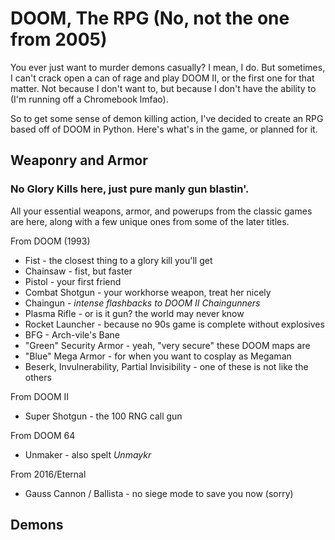 # DOOM, The RPG (No, not the one from 2005)

You ever just want to murder demons casually? I mean, I do. But sometimes, I can't crack open a can of rage and play DOOM II, or the first one for that matter. Not because I don't want to, but because I don't have the ability to (I'm running off a Chromebook lmfao).

So to get some sense of demon killing action, I've decided to create an RPG based off of DOOM in Python. Here's what's in the game, or planned for it.

## Weaponry and Armor
### No Glory Kills here, just pure manly gun blastin'.

All your essential weapons, armor, and powerups from the classic games are here, along with a few unique ones from some of the later titles.

From DOOM (1993)
* Fist - the closest thing to a glory kill you'll get
* Chainsaw - fist, but faster
* Pistol - your first friend
* Combat Shotgun - your workhorse weapon, treat her nicely
* Chaingun - *intense flashbacks to DOOM II Chaingunners*
* Plasma Rifle - or is it gun? the world may never know
* Rocket Launcher - because no 90s game is complete without explosives
* BFG - Arch-vile's Bane
* "Green" Security Armor - yeah, "very secure" these DOOM maps are
* "Blue" Mega Armor - for when you want to cosplay as Megaman
* Beserk, Invulnerability, Partial Invisibility - one of these is not like the others

From DOOM II
* Super Shotgun - the 100 RNG call gun

From DOOM 64
* Unmaker - also spelt *Unmaykr*

From 2016/Eternal
* Gauss Cannon / Ballista - no siege mode to save you now (sorry)

## Demons
